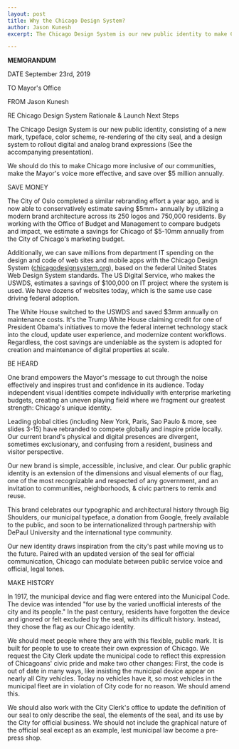 ```yaml
---
layout: post
title: Why the Chicago Design System?
author: Jason Kunesh
excerpt: The Chicago Design System is our new public identity to make Chicago more inclusive of our communities, make the Mayor's voice more effective, and save over $5 million annually.

---
```


**MEMORANDUM**

DATE  September 23rd, 2019

TO  Mayor's Office

FROM  Jason Kunesh

RE  Chicago Design System Rationale & Launch Next Steps

The Chicago Design System is our new public identity, consisting of a new mark, typeface, color scheme, re-rendering of the city seal, and a design system to rollout digital and analog brand expressions (See the accompanying presentation).

We should do this to make Chicago more inclusive of our communities, make the Mayor's voice more effective, and save over $5 million annually.

SAVE MONEY

The City of Oslo completed a similar rebranding effort a year ago, and is now able to conservatively estimate saving $5mm+ annually by utilizing a modern brand architecture across its 250 logos and 750,000 residents. By working with the Office of Budget and Management to compare budgets and impact, we estimate a savings for Chicago of $5-10mm annually from the City of Chicago's marketing budget.

Additionally, we can save millions from department IT spending on the design and code of web sites and mobile apps with the Chicago Design System ([chicagodesignsystem.org](http://chicagodesignsystem.org)), based on the federal United States Web Design System standards. The US Digital Service, who makes the USWDS, estimates a savings of $100,000 on IT project where the system is used. We have dozens of websites today, which is the same use case driving federal adoption.

The White House switched to the USWDS and saved $3mm annually on maintenance costs. It's the Trump White House claiming credit for one of President Obama's initiatives to move the federal internet technology stack into the cloud, update user experience, and modernize content workflows. Regardless, the cost savings are undeniable as the system is adopted for creation and maintenance of digital properties at scale.

BE HEARD

One brand empowers the Mayor's message to cut through the noise effectively and inspires trust and confidence in its audience. Today independent visual identities compete individually with enterprise marketing budgets, creating an uneven playing field where we fragment our greatest strength: Chicago's unique identity.

Leading global cities (including New York, Paris, Sao Paulo & more, see slides 3-15) have rebranded to compete globally and inspire pride locally. Our current brand's physical and digital presences are divergent, sometimes exclusionary, and confusing from a resident, business and visitor perspective.

Our new brand is simple, accessible, inclusive, and clear. Our public graphic identity is an extension of the dimensions and visual elements of our flag, one of the most recognizable and respected of any government, and an invitation to communities, neighborhoods, & civic partners to remix and reuse.

This brand celebrates our typographic and architectural history through Big Shoulders, our municipal typeface, a donation from Google, freely available to the public, and soon to be internationalized through partnership with DePaul University and the international type community.

Our new identity draws inspiration from the city's past while moving us to the future. Paired with an updated version of the seal for official communication, Chicago can modulate between public service voice and official, legal tones.

MAKE HISTORY

In 1917, the municipal device and flag were entered into the Municipal Code. The device was intended "for use by the varied unofficial interests of the city and its people." In the past century, residents have forgotten the device and ignored or felt excluded by the seal, with its difficult history. Instead, they chose the flag as our Chicago identity.

We should meet people where they are with this flexible, public mark. It is built for people to use to create their own expression of Chicago. We request the City Clerk update the municipal code to reflect this expression of Chicagoans' civic pride and make two other changes: First, the code is out of date in many ways, like insisting the municipal device appear on nearly all City vehicles. Today no vehicles have it, so most vehicles in the municipal fleet are in violation of City code for no reason. We should amend this.

We should also work with the City Clerk's office to update the definition of our seal to only describe the seal, the elements of the seal, and its use by the City for official business. We should not include the graphical nature of the official seal except as an example, lest municipal law become a pre-press shop.
